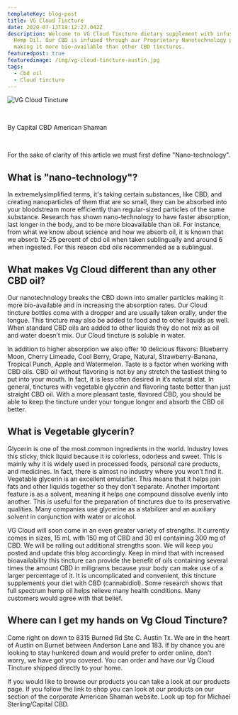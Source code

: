 ```yaml
---
templateKey: blog-post
title: VG Cloud Tincture
date: 2020-07-13T18:12:27.042Z
description: Welcome to VG Cloud Tincture dietary supplement with infused CBD
  Hemp Oil. Our CBD is infused through our Proprietary Nanotechnology process
  making it more bio-available than other CBD tinctures.
featuredpost: true
featuredimage: /img/vg-cloud-tincture-austin.jpg
tags:
  - Cbd oil
  - Cloud tincture
---
```

![VG Cloud Tincture](/img/vg-cloud-tincture-austin.jpg "Cloud Tincture")

<br>

By Capital CBD American Shaman

<br>

For the sake of clarity of this article we must first define "Nano-technology".

## What is "nano-technology"?

In extremelysimplified terms, it's taking certain substances, like CBD, and creating nanoparticles of them that are so small, they can be absorbed into your bloodstream more efficiently than regular-sized particles of the same substance.  Research has shown nano-technology to have faster absorption, last longer in the body, and to be more bioavailable than oil.  For instance, from what we know about science and how we absorb oil, it is known that we absorb 12-25 percent of cbd oil when taken sublingually and around 6 when ingested.  For this reason cbd oils recommended as a sublingual. 

## What makes Vg Cloud different than any other CBD oil?

Our nanotechnology breaks the CBD down into smaller particles making it more bio-available and in increasing the absorption rates. Our Cloud tincture bottles come with a dropper and are usually taken orally, under the tongue. This tincture may also be added to food and to other liquids as well.  When standard CBD oils are added to other liquids they do not mix as oil and water doesn’t mix.  Our Cloud tincture is soluble in water.

In addition to higher absorption we also offer 10 delicious flavors: Blueberry Moon, Cherry Limeade, Cool Berry, Grape, Natural, Strawberry-Banana, Tropical Punch, Apple and Watermelon. Taste is a factor when working with CBD oils.  CBD oil without flavoring is not by any stretch the tastiest thing to put into your mouth.  In fact, it is less often desired in it’s natural stat. In general, tinctures with vegetable glycerin and flavoring taste better than just straight CBD oil. With a more pleasant taste, flavored CBD, you should be able to keep the tincture under your tongue longer and absorb the CBD oil better.

## What is Vegetable glycerin?

Glycerin is one of the most common ingredients in the world.  Industry loves this sticky, thick liquid because it is colorless, odorless and sweet. This is mainly why it is widely used in processed foods, personal care products, and medicines. In fact, there is almost no industry where you won’t find it. Vegetable glycerin is an excellent emulsifier. This means that it helps join fats and other liquids together so they don’t separate.  Another important feature is as a solvent, meaning it helps one compound dissolve evenly into another. This is useful for the preparation of tinctures due to its preservative qualities.  Many companies use glycerine as a stabilizer and an auxiliary solvent in conjunction with water or alcohol.

VG Cloud will soon come in an even greater variety of strengths.  It currently comes in sizes, 15 mL with 150 mg of CBD and 30 ml containing 300 mg of CBD.  We will be rolling out additional strengths soon.  We will keep you posted and update this blog accordingly.  Keep in mind that with increased bioavailability this tincture can provide the benefit of oils containing several times the amount CBD in miligrams because your body can make use of a larger percentage of it.  It is uncomplicated and convenient, this tincture supplements your diet with CBD (cannabidiol). Some research shows that full spectrum hemp oil helps relieve many health conditions. Many customers would agree with that belief. 

## Where can I get my hands on Vg Cloud  Tincture?


Come right on down to 8315 Burned Rd Ste C.  Austin Tx.  We are in the heart of Austin on Burnet between Anderson Lane and 183.  If by chance you are looking to stay hunkered down and would prefer to order online, don’t worry, we have got you covered.  You can order and have our Vg Cloud Tincture shipped directly to your home.

If you would like to browse our products you can take a look at our products page.  If you follow the link to shop you can look at our products on our section of the corporate American Shaman website.  Look up top for Michael Sterling/Capital CBD.